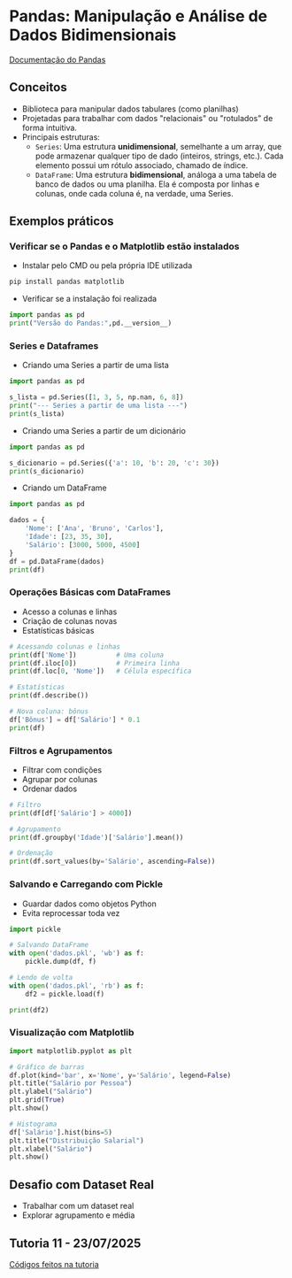 # Pandas: Manipulação e Análise de Dados Bidimensionais

[Documentação do Pandas](https://numpy-org.translate.goog/devdocs/user/absolute_beginners.html?_x_tr_sl=en&_x_tr_tl=pt&_x_tr_hl=pt&_x_tr_pto=tc)

## Conceitos

- Biblioteca para manipular dados tabulares (como planilhas)
- Projetadas para trabalhar com dados "relacionais" ou "rotulados" de forma intuitiva.
- Principais estruturas:
  - `Series`: Uma estrutura **unidimensional**, semelhante a um array, que pode armazenar qualquer tipo de dado (inteiros, strings, etc.). Cada elemento possui um rótulo associado, chamado de índice.
  - `DataFrame`: Uma estrutura **bidimensional**, análoga a uma tabela de banco de dados ou uma planilha. Ela é composta por linhas e colunas, onde cada coluna é, na verdade, uma Series.
  
## Exemplos práticos

### Verificar se o Pandas e o Matplotlib estão instalados
- Instalar pelo CMD ou pela própria IDE utilizada

``` cmd
pip install pandas matplotlib
```
- Verificar se a instalação foi realizada
``` python
import pandas as pd
print("Versão do Pandas:",pd.__version__)
```
### Series e Dataframes

- Criando uma Series a partir de uma lista
``` python
import pandas as pd

s_lista = pd.Series([1, 3, 5, np.nan, 6, 8])
print("--- Series a partir de uma lista ---")
print(s_lista)
```
- Criando uma Series a partir de um dicionário
``` python
import pandas as pd

s_dicionario = pd.Series({'a': 10, 'b': 20, 'c': 30})
print(s_dicionario)
```
- Criando um DataFrame
``` python
import pandas as pd

dados = {
    'Nome': ['Ana', 'Bruno', 'Carlos'],
    'Idade': [23, 35, 30],
    'Salário': [3000, 5000, 4500]
}
df = pd.DataFrame(dados)
print(df)
```

### Operações Básicas com DataFrames
- Acesso a colunas e linhas
- Criação de colunas novas
- Estatísticas básicas

``` python
# Acessando colunas e linhas
print(df['Nome'])          # Uma coluna
print(df.iloc[0])          # Primeira linha
print(df.loc[0, 'Nome'])   # Célula específica

# Estatísticas
print(df.describe())

# Nova coluna: bônus
df['Bônus'] = df['Salário'] * 0.1
print(df)
```

### Filtros e Agrupamentos

- Filtrar com condições
- Agrupar por colunas
- Ordenar dados
``` python
# Filtro
print(df[df['Salário'] > 4000])

# Agrupamento
print(df.groupby('Idade')['Salário'].mean())

# Ordenação
print(df.sort_values(by='Salário', ascending=False))
```

### Salvando e Carregando com Pickle
- Guardar dados como objetos Python
- Evita reprocessar toda vez

``` python
import pickle

# Salvando DataFrame
with open('dados.pkl', 'wb') as f:
    pickle.dump(df, f)

# Lendo de volta
with open('dados.pkl', 'rb') as f:
    df2 = pickle.load(f)

print(df2)
```

### Visualização com Matplotlib

``` python
import matplotlib.pyplot as plt

# Gráfico de barras
df.plot(kind='bar', x='Nome', y='Salário', legend=False)
plt.title("Salário por Pessoa")
plt.ylabel("Salário")
plt.grid(True)
plt.show()

# Histograma
df['Salário'].hist(bins=5)
plt.title("Distribuição Salarial")
plt.xlabel("Salário")
plt.show()
```

## Desafio com Dataset Real
- Trabalhar com um dataset real
- Explorar agrupamento e média

## Tutoria 11 - 23/07/2025

[Códigos feitos na tutoria](https://github.com/brunamota/Esp-AKCIT/tree/main/M6/NumPy)

